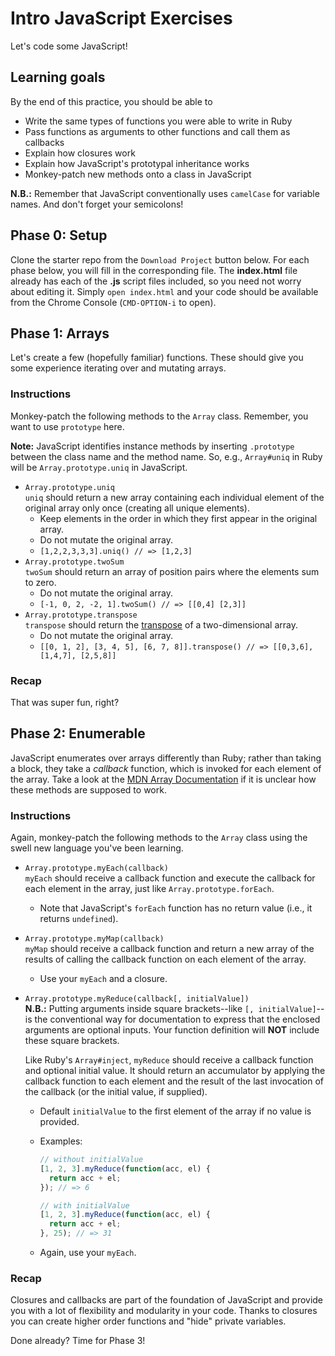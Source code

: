    # Intro JavaScript Exercises

Let's code some JavaScript!

## Learning goals

By the end of this practice, you should be able to

- Write the same types of functions you were able to write in Ruby
- Pass functions as arguments to other functions and call them as callbacks
- Explain how closures work
- Explain how JavaScript's prototypal inheritance works
- Monkey-patch new methods onto a class in JavaScript

**N.B.:** Remember that JavaScript conventionally uses `camelCase` for variable
names. And don't forget your semicolons!

## Phase 0: Setup

Clone the starter repo from the `Download Project` button below. For each phase
below, you will fill in the corresponding file. The __index.html__ file already
has each of the __.js__ script files included, so you need not worry about
editing it. Simply `open index.html` and your code should be available from the
Chrome Console (`CMD-OPTION-i` to open).

## Phase 1: Arrays

Let's create a few (hopefully familiar) functions. These should give you some
experience iterating over and mutating arrays.

### Instructions

Monkey-patch the following methods to the `Array` class. Remember, you want to
use `prototype` here.

**Note:** JavaScript identifies instance methods by inserting `.prototype`
between the class name and the method name. So, e.g., `Array#uniq` in Ruby will
be `Array.prototype.uniq` in JavaScript.

- `Array.prototype.uniq`  
  `uniq` should return a new array containing each individual element of the
  original array only once (creating all unique elements).
  - Keep elements in the order in which they first appear in the original array.
  - Do not mutate the original array.
  - `[1,2,2,3,3,3].uniq() // => [1,2,3]`
- `Array.prototype.twoSum`  
  `twoSum` should return an array of position pairs where the elements sum to
  zero.
  - Do not mutate the original array.
  - `[-1, 0, 2, -2, 1].twoSum() // => [[0,4] [2,3]]`
- `Array.prototype.transpose`  
  `transpose` should return the [transpose] of a two-dimensional array.
  - Do not mutate the original array.
  - `[[0, 1, 2], [3, 4, 5], [6, 7, 8]].transpose() // => [[0,3,6], [1,4,7],
    [2,5,8]]`

### Recap

That was super fun, right?

[transpose]: https://en.wikipedia.org/wiki/Transpose

## Phase 2: Enumerable

JavaScript enumerates over arrays differently than Ruby; rather than taking a
block, they take a _callback_ function, which is invoked for each element of the
array. Take a look at the [MDN Array Documentation][mdn-array] if it is unclear
how these methods are supposed to work.

### Instructions

Again, monkey-patch the following methods to the `Array` class using the swell
new language you've been learning.

- `Array.prototype.myEach(callback)`  
  `myEach` should receive a callback function and execute the callback for each
  element in the array, just like `Array.prototype.forEach`.
  - Note that JavaScript's `forEach` function has no return value (i.e., it
    returns `undefined`).
- `Array.prototype.myMap(callback)`  
  `myMap` should receive a callback function and return a new array of the
  results of calling the callback function on each element of the array.
  - Use your `myEach` and a closure.
- `Array.prototype.myReduce(callback[, initialValue])`  
  **N.B.:** Putting arguments inside square brackets--like `[,
  initialValue]`--is the conventional way for documentation to express that the
  enclosed arguments are optional inputs. Your function definition will **NOT**
  include these square brackets.  

  Like Ruby's `Array#inject`, `myReduce` should receive a callback function and
  optional initial value. It should return an accumulator by applying the
  callback function to each element and the result of the last invocation of the
  callback (or the initial value, if supplied).

  - Default `initialValue` to the first element of the array if no value is
    provided.
  - Examples:

    ```js
    // without initialValue
    [1, 2, 3].myReduce(function(acc, el) {
      return acc + el;
    }); // => 6

    // with initialValue
    [1, 2, 3].myReduce(function(acc, el) {
      return acc + el;
    }, 25); // => 31
    ```

  - Again, use your `myEach`.

### Recap

Closures and callbacks are part of the foundation of JavaScript and provide you
with a lot of flexibility and modularity in your code. Thanks to closures you
can create higher order functions and "hide" private variables.

[mdn-array]:
  https://developer.mozilla.org/en-US/docs/Web/JavaScript/Reference/Global_Objects/Array

Done already? Time for Phase 3!
